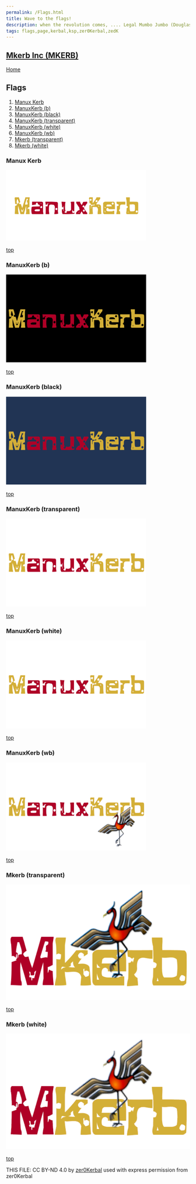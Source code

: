 ```yaml
---
permalink: /Flags.html
title: Wave to the flags!
description: when the revolution comes, .... Legal Mumbo Jumbo (Douglas Adams)
tags: flags,page,kerbal,ksp,zer0Kerbal,zedK
---
```

<!-- Flags.md v1.0.0.0
Mkerb Inc (MKERB)
created: 05 Jul 2023
updated:

TEMPLATE: Flags.md v1.0.0.0
created: 24 Apr 2023
updated:

THIS FILE: CC BY-ND 4.0 by zer0Kerbal -->

<script src="https://kit.fontawesome.com/0ea5493613.js" crossorigin="anonymous"></script>
<i class="fa fa-gear fa-spin fa-3x" style="color: firebrick"></i>

## [Mkerb Inc (MKERB)][mod] <!-- omit from toc -->

[Home](./index.md)

## Flags <!-- omit from toc -->
1. [Manux Kerb](#manux-kerb)
2. [ManuxKerb (b)](#manuxkerb-b)
3. [ManuxKerb (black)](#manuxkerb-black)
4. [ManuxKerb (transparent)](#manuxkerb-transparent)
5. [ManuxKerb (white)](#manuxkerb-white)
6. [ManuxKerb (wb)](#manuxkerb-wb)
7. [Mkerb (transparent)](#mkerb-transparent)
8. [Mkerb (white)](#mkerb-white)

### Manux Kerb

 <img src="https://raw.githubusercontent.com/zer0Kerbal/MkerbInc/master/docs/Flags/ManuxKerb.png" alt="" style="zoom:75%;" />

[top](#flags)

### ManuxKerb (b)

 <img src="https://raw.githubusercontent.com/zer0Kerbal/MkerbInc/master/docs/Flags/ManuxKerb-b.png" alt="ManuxKerb" style="zoom:75%;" />

[top](#flags)

### ManuxKerb (black)

 <img src="https://raw.githubusercontent.com/zer0Kerbal/MkerbInc/master/docs/Flags/ManuxKerb-bl.png" alt="ManuxKerb-b" style="zoom:75%;" />

[top](#flags)

### ManuxKerb (transparent)

 <img src="https://raw.githubusercontent.com/zer0Kerbal/MkerbInc/master/docs/Flags/ManuxKerb-t.png" alt="ManuxKerb-bl" style="zoom:75%;" />

[top](#flags)

### ManuxKerb (white)

 <img src="https://raw.githubusercontent.com/zer0Kerbal/MkerbInc/master/docs/Flags/ManuxKerb-w.png" alt="ManuxKerb-t" style="zoom:75%;" />

[top](#flags)

### ManuxKerb (wb)

 <img src="https://raw.githubusercontent.com/zer0Kerbal/MkerbInc/master/docs/Flags/ManuxKerb-wb.png" alt="ManuxKerb-w" style="zoom:75%;" />

[top](#flags)

### Mkerb (transparent)

 <img src="https://raw.githubusercontent.com/zer0Kerbal/MkerbInc/master/docs/Flags/Mkerb-t.png" alt="" styleManuxKerb-wb="zoom:75%;" />

[top](#flags)

### Mkerb (white)

 <img src="https://raw.githubusercontent.com/zer0Kerbal/MkerbInc/master/docs/Flags/Mkerb-w.png" alt="" styleMkerb-t="zoom:75%;" />

[top](#flags)

THIS FILE: CC BY-ND 4.0 by [zer0Kerbal](https://github.com/zer0Kerbal)
  used with express permission from zer0Kerbal

[mod]: https://www.curseforge.com/kerbal/ksp-mods/MkerbInc "Mkerb Inc (MKERB)"